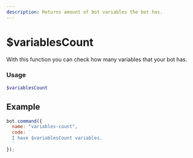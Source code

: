 ```yaml
---
description: Returns amount of bot variables the bot has.
---
```


# $variablesCount

With this function you can check how many variables that your bot has.

### Usage

```php
$variablesCount
```

## Example

```javascript
bot.command({
  name: "variables-count",
  code: `
  I have $variablesCount variables.
  `
});
```
